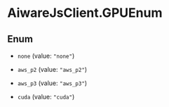 # AiwareJsClient.GPUEnum

## Enum


* `none` (value: `"none"`)

* `aws_p2` (value: `"aws_p2"`)

* `aws_p3` (value: `"aws_p3"`)

* `cuda` (value: `"cuda"`)


